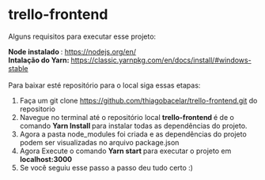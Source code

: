 # trello-frontend

Alguns requisitos para executar esse projeto:

 <b> Node instalado </b>: https://nodejs.org/en/ <br>
 <b> Intalação do Yarn: </b>  https://classic.yarnpkg.com/en/docs/install/#windows-stable
 <br><br>
Para baixar esté repositório para o local siga essas etapas:
<br>
1) Faça um git clone https://github.com/thiagobacelar/trello-frontend.git do repositorio 
2) Navegue no terminal até o repositório local <b>trello-frontend </b> é de o comando <b> Yarn Install </b> para instalar todas as dependências do projeto.
3) Agora a pasta node_modules foi criada e as dependências do projeto podem ser visualizadas no arquivo package.json
4) Agora Execute o comando <b>Yarn start </b> para executar o projeto em <b>localhost:3000 </b>
5) Se você seguiu esse passo a passo deu tudo certo :)
